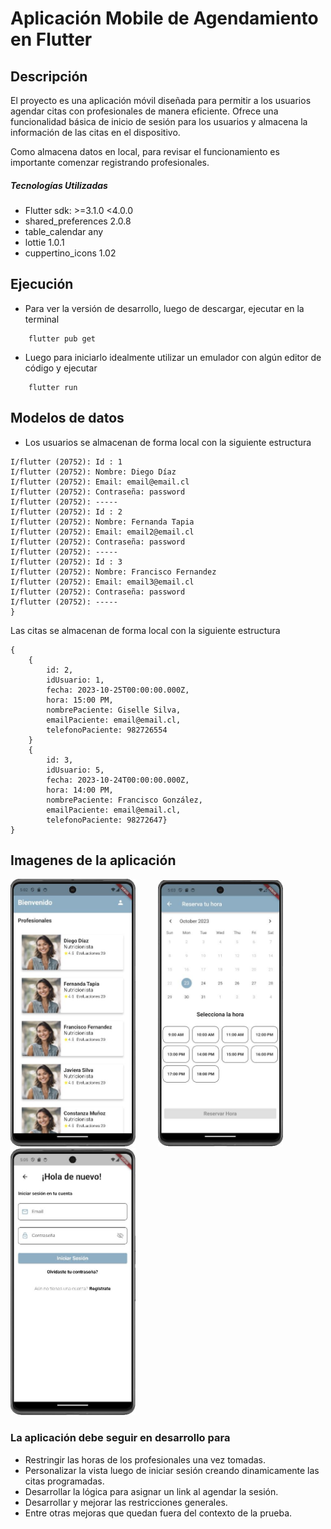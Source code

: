# Aplicación Mobile de Agendamiento en Flutter

## Descripción

El proyecto es una aplicación móvil diseñada para permitir a los usuarios agendar citas con profesionales de manera eficiente. Ofrece una funcionalidad básica de inicio de sesión para los usuarios y almacena la información de las citas en el dispositivo.

Como almacena datos en local, para revisar el funcionamiento es importante comenzar registrando profesionales.

##### Tecnologías Utilizadas
- Flutter sdk: >=3.1.0 <4.0.0
- shared_preferences 2.0.8
- table_calendar any
- lottie 1.0.1
- cuppertino_icons 1.02

## Ejecución

- Para ver la versión de desarrollo, luego de descargar, ejecutar en la terminal

```
    flutter pub get
```
- Luego para iniciarlo idealmente utilizar un emulador con algún editor de código y ejecutar
```
    flutter run
```

## Modelos de datos

- Los usuarios se almacenan de forma local con la siguiente estructura

```
I/flutter (20752): Id : 1
I/flutter (20752): Nombre: Diego Díaz
I/flutter (20752): Email: email@email.cl
I/flutter (20752): Contraseña: password
I/flutter (20752): -----
I/flutter (20752): Id : 2
I/flutter (20752): Nombre: Fernanda Tapia
I/flutter (20752): Email: email2@email.cl
I/flutter (20752): Contraseña: password
I/flutter (20752): -----
I/flutter (20752): Id : 3
I/flutter (20752): Nombre: Francisco Fernandez
I/flutter (20752): Email: email3@email.cl
I/flutter (20752): Contraseña: password
I/flutter (20752): -----
}
```

Las citas se almacenan de forma local con la siguiente estructura
```
{
    {
        id: 2, 
        idUsuario: 1, 
        fecha: 2023-10-25T00:00:00.000Z, 
        hora: 15:00 PM, 
        nombrePaciente: Giselle Silva, 
        emailPaciente: email@email.cl, 
        telefonoPaciente: 982726554
    }
    {
        id: 3, 
        idUsuario: 5, 
        fecha: 2023-10-24T00:00:00.000Z, 
        hora: 14:00 PM, 
        nombrePaciente: Francisco González, 
        emailPaciente: email@email.cl, 
        telefonoPaciente: 98272647}
}
```
## Imagenes de la aplicación

<img src="https://raw.githubusercontent.com/Dieego533/app-agenda-flutter/master/assets/images/1.JPG" width="200" /> &emsp;&emsp; <img src="https://raw.githubusercontent.com/Dieego533/app-agenda-flutter/master/assets/images/2.JPG" width="200" /> &emsp;&emsp; <img src="https://raw.githubusercontent.com/Dieego533/app-agenda-flutter/master/assets/images/5.JPG" width="200" /> &emsp;&emsp;





### La aplicación debe seguir en desarrollo para 
- Restringir las horas de los profesionales una vez tomadas.
- Personalizar la vista luego de iniciar sesión creando dinamicamente las citas programadas.
- Desarrollar la lógica para asignar un link al agendar la sesión.
- Desarrollar y mejorar las restricciones generales.
- Entre otras mejoras que quedan fuera del contexto de la prueba.
